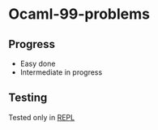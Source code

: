 # Ocaml-99-problems

## Progress
- Easy done
- Intermediate in progress

## Testing
Tested only in [REPL](https://opam.ocaml.org/blog/about-utop/)
